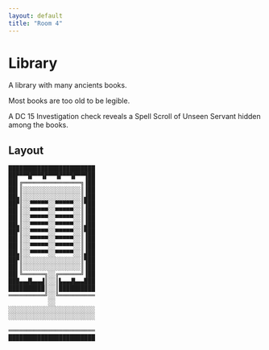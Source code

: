 ```yaml
---
layout: default
title: "Room 4"
---
```


# Library

A library with many ancients books.

Most books are too old to be legible.

A DC 15 Investigation check reveals a Spell Scroll of Unseen Servant hidden among the books.

## Layout

```
████████████████████████
██▛▀▀▜▛▀▀▜▛▀▀▜▛▀▀▜▛▀▀▜██
██▌╔════════════════╗▐██
██▌║░░░░░░░░░░░░░░░░║▐██
██▙║░░░░░░░░░░░░░░░░║▟██
██▛║░░▀▀▀▀▀░░▀▀▀▀▀░░║▜██
██▌║░░▀▀▀▀▀░░▀▀▀▀▀░░║▐██
██▌║░░▀▀▀▀▀░░▀▀▀▀▀░░║▐██
██▙║░░▀▀▀▀▀░░▀▀▀▀▀░░║▟██
██▛║░░▀▀▀▀▀░░▀▀▀▀▀░░║▜██
██▌║░░▀▀▀▀▀░░▀▀▀▀▀░░║▐██
██▌║░░▀▀▀▀▀░░▀▀▀▀▀░░║▐██
██▙║░░▀▀▀▀▀░░▀▀▀▀▀░░║▟██
██▛║░░░░░░░░░░░░░░░░║▜██
██▌║░░░░░░░░░░░░░░░░║▐██
██▌╚══════╗░░╔══════╝▐██
███▄▄▟▙▄▄▟║░░║▙▄▄▟▙▄▄███
██████████║░░║██████████
══════════╝░░╚══════════
           ░░           
░░░░░░░░░░░░░░░░░░░░░░░░
░░░░░░░░░░░░░░░░░░░░░░░░
                        
════════════════════════
████████████████████████
```